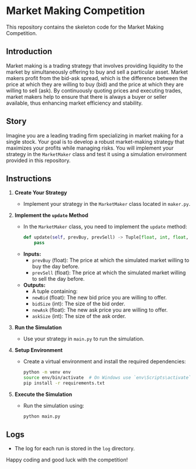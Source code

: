 # Market Making Competition

This repository contains the skeleton code for the Market Making Competition.

## Introduction

Market making is a trading strategy that involves providing liquidity to the market by simultaneously offering to buy and sell a particular asset. Market makers profit from the bid-ask spread, which is the difference between the price at which they are willing to buy (bid) and the price at which they are willing to sell (ask). By continuously quoting prices and executing trades, market makers help to ensure that there is always a buyer or seller available, thus enhancing market efficiency and stability.

## Story

Imagine you are a leading trading firm specializing in market making for a single stock. Your goal is to develop a robust market-making strategy that maximizes your profits while managing risks. You will implement your strategy in the `MarketMaker` class and test it using a simulation environment provided in this repository.

## Instructions

1. **Create Your Strategy**
    - Implement your strategy in the `MarketMaker` class located in `maker.py`.


2. **Implement the `update` Method**
    - In the `MarketMaker` class, you need to implement the `update` method:
        ```python
        def update(self, prevBuy, prevSell) -> Tuple[float, int, float, int]:
            pass
        ```
    - **Inputs:**
        - `prevBuy` (float): The price at which the simulated market willing to buy the day before.
        - `prevSell` (float): The price at which the simulated market willing to sell the day before.
    - **Outputs:**
        - A tuple containing:
        - `newBid` (float): The new bid price you are willing to offer.
        - `bidSize` (int): The size of the bid order.
        - `newAsk` (float): The new ask price you are willing to offer.
        - `askSize` (int): The size of the ask order.

3. **Run the Simulation**
    - Use your strategy in `main.py` to run the simulation.

4. **Setup Environment**
    - Create a virtual environment and install the required dependencies:
      ```sh
      python -m venv env
      source env/bin/activate  # On Windows use `env\Scripts\activate`
      pip install -r requirements.txt
      ```

4. **Execute the Simulation**
    - Run the simulation using:
      ```sh
      python main.py
      ```

## Logs

- The log for each run is stored in the `log` directory.

Happy coding and good luck with the competition!